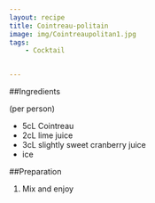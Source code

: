```yaml
---
layout: recipe
title: Cointreau-politain
image: img/Cointreaupolitan1.jpg
tags:
    - Cocktail


---
```



##Ingredients

(per person)

* 5cL Cointreau
* 2cL lime juice
* 3cL slightly sweet cranberry juice
* ice

##Preparation

1. Mix and enjoy